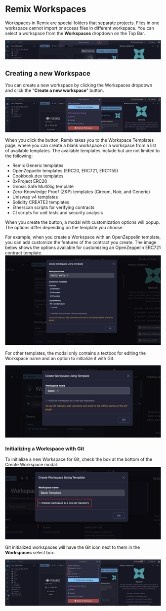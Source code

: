 # Remix Workspaces

Workspaces in Remix are special folders that separate projects. Files in one workspace cannot import or access files in different workspace. You can select a workspace from the **Workspaces** dropdown on the Top Bar.

![Remix IDE Workspaces highlighting the dropdown.](images/workspaces/a-fe-workspaces1.png)

## Creating a new Workspace

You can create a new workspace by clicking the Workspaces dropdown and click the "**Create a new workspace**" button.

![Workspaces dropdown highlighting the Create new workspace button](images/workspaces/a-fe-workspaces-new.png)

When you click the button, Remix takes you to the Workspace Templates page, where you can create a blank workspace or a workspace from a list of available templates. The available templates include but are not limited to the following:

- Remix Generic templates
- OpenZeppelin templates (ERC20, ERC721, ERC1155)
- Cookbook.dev templates
- 0xProject ERC20
- Gnosis Safe MultiSig template
- Zero-Knowledge Proof (ZKP) templates (Circom, Noir, and Generic)
- Uniswap v4 templates
- Solidity CREATE2 templates
- Etherscan scripts for verifying contracts
- CI scripts for unit tests and security analysis

When you create the button, a modal with customization options will popup. The options differ depending on the template you choose.

For example, when you create a Workspace with an OpenZeppelin template, you can add customize the features of the contract you create. The image below shows the options available for customizing an OpenZeppelin ERC721 contract template.
![OpenZeppelin ERC721 contract template.](images/workspaces/a-fe-modal-oz.png)

For other templates, the modal only contains a textbox for editing the Workspace name and an option to initialize it with Git.

![Create Workspace with template modal](images/workspaces/create-workspace-with-template-modal.png)

### Initializing a Workspace with Git

To initialize a new Workspace for Git, check the box at the bottom of the Create Workspace modal.
![Create Workspace with template modal with Initialize Workspace with Git highlighted.](images/workspaces/a-fe-create-ws-modal.png)

Git initialized workspaces will have the Git icon next to them in the **Workspaces** select box.

![Workspaces initialized with Git](images/workspaces/a-fe-select-git.png)
